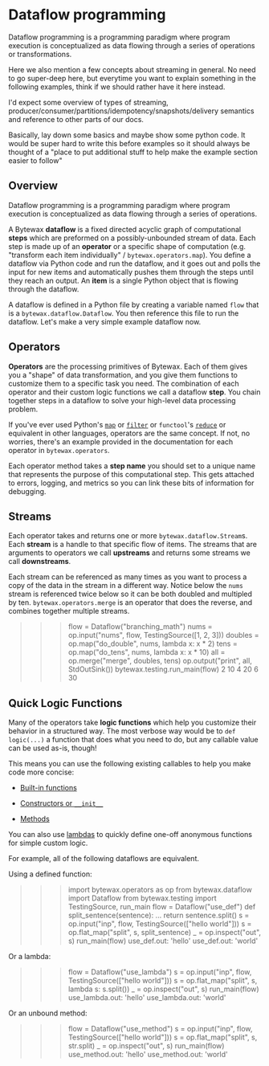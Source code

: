 # Dataflow programming

Dataflow programming is a programming paradigm where program execution is conceptualized as data flowing through a series of operations or transformations.

Here we also mention a few concepts about streaming in general. No need to go super-deep here, but everytime you want to explain something in the following examples, think if we should rather have it here instead.

I'd expect some overview of types of streaming, producer/consumer/partitions/idempotency/snapshots/delivery semantics and reference to other parts of our docs.

Basically, lay down some basics and maybe show some python code. It would be super hard to write this before examples so it should always be thought of a "place to put additional stuff to help make the example section easier to follow"

## Overview

Dataflow programming is a programming paradigm where program execution
is conceptualized as data flowing through a series of operations.

A Bytewax **dataflow** is a fixed directed acyclic graph of
computational **steps** which are preformed on a possibly-unbounded
stream of data. Each step is made up of an **operator** or a specific
shape of computation (e.g. "transform each item individually" /
`bytewax.operators.map`). You define a dataflow via Python code and
run the dataflow, and it goes out and polls the input for new items
and automatically pushes them through the steps until they reach an
output. An **item** is a single Python object that is flowing through
the dataflow.

A dataflow is defined in a Python file by creating a variable named
`flow` that is a `bytewax.dataflow.Dataflow`. You then reference this
file to run the dataflow. Let's make a very simple example dataflow
now.

## Operators

**Operators** are the processing primitives of Bytewax. Each of them
gives you a "shape" of data transformation, and you give them
functions to customize them to a specific task you need. The
combination of each operator and their custom logic functions we call
a dataflow **step**. You chain together steps in a dataflow to solve
your high-level data processing problem.

If you've ever used Python's
[`map`](https://docs.python.org/3/library/functions.html#map) or
[`filter`](https://docs.python.org/3/library/functions.html#filter) or
`functool`'s
[`reduce`](https://docs.python.org/3/library/functools.html#functools.reduce)
or equivalent in other languages, operators are the same concept. If
not, no worries, there's an example provided in the documentation for
each operator in `bytewax.operators`.

Each operator method takes a **step name** you should set to a
unique name that represents the purpose of this computational step.
This gets attached to errors, logging, and metrics so you can link
these bits of information for debugging.


## Streams

Each operator takes and returns one or more
`bytewax.dataflow.Stream`s. Each **stream** is a handle to that
specific flow of items. The streams that are arguments to operators we
call **upstreams** and returns some streams we call **downstreams**.

Each stream can be referenced as many times as you want to process a
copy of the data in the stream in a different way. Notice below the
`nums` stream is referenced twice below so it can be both doubled and
multipled by ten. `bytewax.operators.merge` is an operator that does
the reverse, and combines together multiple streams.

>>> flow = Dataflow("branching_math")
>>> nums = op.input("nums", flow, TestingSource([1, 2, 3]))
>>> doubles = op.map("do_double", nums, lambda x: x * 2)
>>> tens = op.map("do_tens", nums, lambda x: x * 10)
>>> all = op.merge("merge", doubles, tens)
>>> op.output("print", all, StdOutSink())
>>> bytewax.testing.run_main(flow)
2
10
4
20
6
30

## Quick Logic Functions

Many of the operators take **logic functions** which help you
customize their behavior in a structured way. The most verbose way
would be to `def logic(...)` a function that does what you need to do,
but any callable value can be used as-is, though!

This means you can use the following existing callables to help you
make code more concise:

- [Built-in
  functions](https://docs.python.org/3/library/functions.html)

- [Constructors or
  `__init__`](https://docs.python.org/3/tutorial/classes.html#class-objects)

- [Methods](https://docs.python.org/3/glossary.html#term-method)

You can also use
[lambdas](https://docs.python.org/3/tutorial/controlflow.html#lambda-expressions)
to quickly define one-off anonymous functions for simple custom logic.

For example, all of the following dataflows are equivalent.

Using a defined function:

>>> import bytewax.operators as op
>>> from bytewax.dataflow import Dataflow
>>> from bytewax.testing import TestingSource, run_main
>>> flow = Dataflow("use_def")
>>> def split_sentence(sentence):
...     return sentence.split()
>>> s = op.input("inp", flow, TestingSource(["hello world"]))
>>> s = op.flat_map("split", s, split_sentence)
>>> _ = op.inspect("out", s)
>>> run_main(flow)
use_def.out: 'hello'
use_def.out: 'world'

Or a lambda:

>>> flow = Dataflow("use_lambda")
>>> s = op.input("inp", flow, TestingSource(["hello world"]))
>>> s = op.flat_map("split", s, lambda s: s.split())
>>> _ = op.inspect("out", s)
>>> run_main(flow)
use_lambda.out: 'hello'
use_lambda.out: 'world'

Or an unbound method:

>>> flow = Dataflow("use_method")
>>> s = op.input("inp", flow, TestingSource(["hello world"]))
>>> s = op.flat_map("split", s, str.split)
>>> _ = op.inspect("out", s)
>>> run_main(flow)
use_method.out: 'hello'
use_method.out: 'world'
